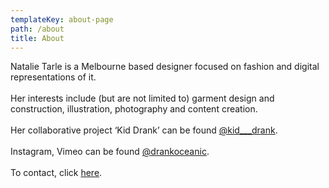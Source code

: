 ```yaml
---
templateKey: about-page
path: /about
title: About
---
```

Natalie Tarle is a Melbourne based designer focused on fashion and digital representations of it.\
\
Her interests include (but are not limited to) garment design and construction, illustration, photography and content creation.\
\
Her collaborative project ‘Kid Drank’ can be found [@kid___drank](https://www.instagram.com/kid___drank/).\
\
Instagram, Vimeo can be found [@drankoceanic](https://www.instagram.com/drankoceanic/).\
\
To contact, click [here](https://www.drankoceanic.com/contact).